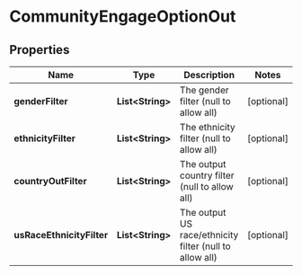 

# CommunityEngageOptionOut


## Properties

| Name | Type | Description | Notes |
|------------ | ------------- | ------------- | -------------|
|**genderFilter** | **List&lt;String&gt;** | The gender filter (null to allow all) |  [optional] |
|**ethnicityFilter** | **List&lt;String&gt;** | The ethnicity filter (null to allow all) |  [optional] |
|**countryOutFilter** | **List&lt;String&gt;** | The output country filter (null to allow all) |  [optional] |
|**usRaceEthnicityFilter** | **List&lt;String&gt;** | The output US race/ethnicity filter (null to allow all) |  [optional] |



